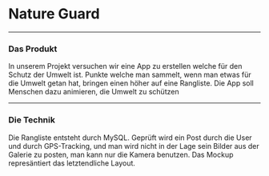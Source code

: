 # Nature Guard

---

### Das Produkt

In unserem Projekt versuchen wir eine App zu erstellen welche für den Schutz der Umwelt ist. Punkte welche man sammelt, wenn man etwas für die Umwelt getan hat, bringen einen höher auf eine Rangliste. Die App soll Menschen dazu animieren, die Umwelt zu schützen

---

### Die Technik

Die Rangliste entsteht durch MySQL.
Geprüft wird ein Post durch die User und durch GPS-Tracking,
und man wird nicht in der Lage sein Bilder aus der Galerie zu posten, man kann nur die Kamera benutzen.
Das Mockup represäntiert das letztendliche Layout.
